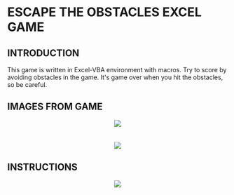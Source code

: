 # ESCAPE THE OBSTACLES EXCEL GAME

## INTRODUCTION
This game is written in Excel-VBA environment with macros. Try to score by avoiding obstacles in the game. It's game over when you hit the obstacles, so be careful.
## IMAGES FROM GAME
<p align="center">
  <img src="https://user-images.githubusercontent.com/92948025/138600187-705666b5-5ef5-47f8-b0ff-e92f782d3388.jpg" />
  <br />
  <br />
  <br />
  <img src="https://user-images.githubusercontent.com/92948025/138600201-ab611d74-5043-48cb-8a6b-b1478b270b00.jpg" />
</p>

## INSTRUCTIONS
<p align="center">
  <img src="https://user-images.githubusercontent.com/92948025/138600227-f3b8bc07-1ddb-4d84-a331-4e9e3f1a1b7f.png" />
</p>
